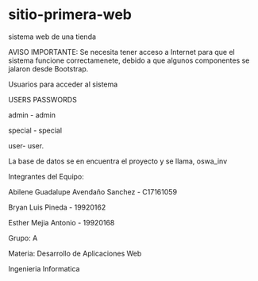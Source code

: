 # sitio-primera-web
sistema web de una tienda 

AVISO IMPORTANTE: Se necesita tener acceso a Internet para que el sistema funcione correctamenete, debido a que algunos componentes se jalaron desde Bootstrap.

Usuarios para acceder al sistema

USERS      PASSWORDS

admin - admin 

special - special

user-  user.

La base de datos se en encuentra el proyecto y se llama, oswa_inv

Integrantes del Equipo:

Abilene Guadalupe Avendaño Sanchez  - C17161059

Bryan Luis Pineda   -  19920162

Esther Mejia Antonio  -  19920168

Grupo: A    

Materia: Desarrollo de Aplicaciones Web

Ingenieria Informatica
